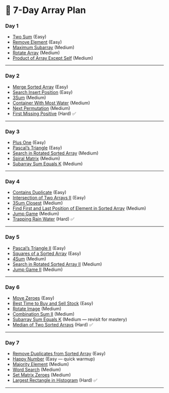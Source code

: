 # 📅 **7-Day Array Plan**

### **Day 1**

- [Two Sum](https://leetcode.com/problems/two-sum/) (Easy)
- [Remove Element](https://leetcode.com/problems/remove-element/) (Easy)
- [Maximum Subarray](https://leetcode.com/problems/maximum-subarray/) (Medium)
- [Rotate Array](https://leetcode.com/problems/rotate-array/) (Medium)
- [Product of Array Except Self](https://leetcode.com/problems/product-of-array-except-self/) (Medium)

---

### **Day 2**

- [Merge Sorted Array](https://leetcode.com/problems/merge-sorted-array/) (Easy)
- [Search Insert Position](https://leetcode.com/problems/search-insert-position/) (Easy)
- [3Sum](https://leetcode.com/problems/3sum/) (Medium)
- [Container With Most Water](https://leetcode.com/problems/container-with-most-water/) (Medium)
- [Next Permutation](https://leetcode.com/problems/next-permutation/) (Medium)
- [First Missing Positive](https://leetcode.com/problems/first-missing-positive/) (Hard) ✅

---

### **Day 3**

- [Plus One](https://leetcode.com/problems/plus-one/) (Easy)
- [Pascal’s Triangle](https://leetcode.com/problems/pascals-triangle/) (Easy)
- [Search in Rotated Sorted Array](https://leetcode.com/problems/search-in-rotated-sorted-array/) (Medium)
- [Spiral Matrix](https://leetcode.com/problems/spiral-matrix/) (Medium)
- [Subarray Sum Equals K](https://leetcode.com/problems/subarray-sum-equals-k/) (Medium)

---

### **Day 4**

- [Contains Duplicate](https://leetcode.com/problems/contains-duplicate/) (Easy)
- [Intersection of Two Arrays II](https://leetcode.com/problems/intersection-of-two-arrays-ii/) (Easy)
- [3Sum Closest](https://leetcode.com/problems/3sum-closest/) (Medium)
- [Find First and Last Position of Element in Sorted Array](https://leetcode.com/problems/find-first-and-last-position-of-element-in-sorted-array/) (Medium)
- [Jump Game](https://leetcode.com/problems/jump-game/) (Medium)
- [Trapping Rain Water](https://leetcode.com/problems/trapping-rain-water/) (Hard) ✅

---

### **Day 5**

- [Pascal’s Triangle II](https://leetcode.com/problems/pascals-triangle-ii/) (Easy)
- [Squares of a Sorted Array](https://leetcode.com/problems/squares-of-a-sorted-array/) (Easy)
- [4Sum](https://leetcode.com/problems/4sum/) (Medium)
- [Search in Rotated Sorted Array II](https://leetcode.com/problems/search-in-rotated-sorted-array-ii/) (Medium)
- [Jump Game II](https://leetcode.com/problems/jump-game-ii/) (Medium)

---

### **Day 6**

- [Move Zeroes](https://leetcode.com/problems/move-zeroes/) (Easy)
- [Best Time to Buy and Sell Stock](https://leetcode.com/problems/best-time-to-buy-and-sell-stock/) (Easy)
- [Rotate Image](https://leetcode.com/problems/rotate-image/) (Medium)
- [Combination Sum II](https://leetcode.com/problems/combination-sum-ii/) (Medium)
- [Subarray Sum Equals K](https://leetcode.com/problems/subarray-sum-equals-k/) (Medium — revisit for mastery)
- [Median of Two Sorted Arrays](https://leetcode.com/problems/median-of-two-sorted-arrays/) (Hard) ✅

---

### **Day 7**

- [Remove Duplicates from Sorted Array](https://leetcode.com/problems/remove-duplicates-from-sorted-array/) (Easy)
- [Happy Number](https://leetcode.com/problems/happy-number/) (Easy — quick warmup)
- [Majority Element](https://leetcode.com/problems/majority-element/) (Medium)
- [Word Search](https://leetcode.com/problems/word-search/) (Medium)
- [Set Matrix Zeroes](https://leetcode.com/problems/set-matrix-zeroes/) (Medium)
- [Largest Rectangle in Histogram](https://leetcode.com/problems/largest-rectangle-in-histogram/) (Hard) ✅

---
